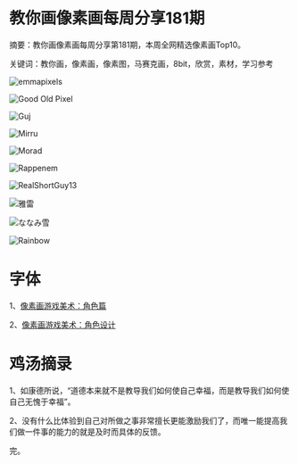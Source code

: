 # 教你画像素画每周分享181期

摘要：教你画像素画每周分享第181期，本周全网精选像素画Top10。

关键词：教你画，像素画，像素图，马赛克画，8bit，欣赏，素材，学习参考

![emmapixels](https://tva1.sinaimg.cn/large/e6c9d24ely1h1ql8mv2y1j20u00u0afj.jpg)

![Good Old Pixel](https://tva1.sinaimg.cn/large/e6c9d24ely1h1ql8lt398j20t10pcjts.jpg)

![Guj](https://tva1.sinaimg.cn/large/e6c9d24ely1h1ql8nsty7j20u00zl77d.jpg)

![Mirru](https://tva1.sinaimg.cn/large/e6c9d24ely1h1ql8mb8puj20u00u0ad2.jpg)

![Morad](https://tva1.sinaimg.cn/large/e6c9d24ely1h1ql8p33poj20xc0qoglr.jpg)

![Rappenem](https://tva1.sinaimg.cn/large/e6c9d24ely1h1ql8l4e8ej20ua0o675k.jpg)

![RealShortGuy13](https://tva1.sinaimg.cn/large/e6c9d24ely1h1ql8leoajj20xc0irada.jpg)

![雅雷](https://tva1.sinaimg.cn/large/e6c9d24ely1h1ql8n9x3cj216o0o00uv.jpg)

![ななみ雪](https://tva1.sinaimg.cn/large/e6c9d24ely1h1ql8o5t2sj20tc15c0x3.jpg)

![Rainbow](https://tva1.sinaimg.cn/large/e6c9d24ely1h1ql8ompm0j218g0m8dg8.jpg)

# 字体

1、[像素画游戏美术：角色篇](https://mp.weixin.qq.com/s/evnvqx6lq7RZ0AWrDl4JOw)

2、[像素画游戏美术：角色设计](https://mp.weixin.qq.com/s/sg-dtDp4O6IzK3zPDYMqvA)

# 鸡汤摘录

1、如康德所说，“道德本来就不是教导我们如何使自己幸福，而是教导我们如何使自己无愧于幸福”。

2、没有什么比体验到自己对所做之事非常擅长更能激励我们了，而唯一能提高我们做一件事的能力的就是及时而具体的反馈。

完。
